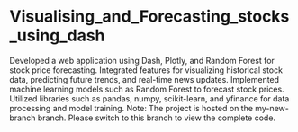 # Visualising_and_Forecasting_stocks_using_dash
  Developed a web application using Dash, Plotly, and Random Forest for stock price forecasting.
  Integrated features for visualizing historical stock data, predicting future trends, and real-time news updates.
  Implemented machine learning models such as Random Forest to forecast stock prices.
  Utilized libraries such as pandas, numpy, scikit-learn, and yfinance for data processing and model training.
  Note: The project is hosted on the my-new-branch branch. Please switch to this branch to view the complete code.

